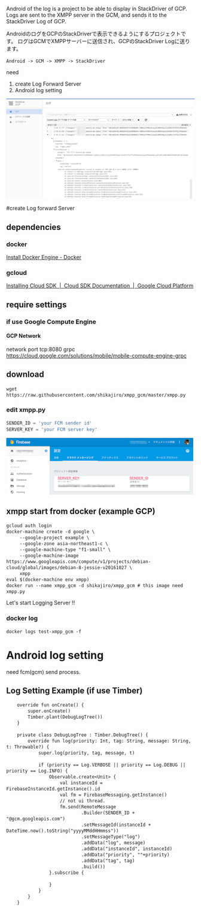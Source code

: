 Android of the log is a project to be able to display in StackDriver of GCP.
Logs are sent to the XMPP server in the GCM, and sends it to the StackDriver Log of GCP.

AndroidのログをGCPのStackDriverで表示できるようにするプロジェクトです。
ログはGCMでXMPPサーバーに送信され、GCPのStackDriver Logに送ります。

`Android -> GCM -> XMPP -> StackDriver`

need 
1. create Log Forward Server
2. Android log setting

![](doc/log_sample.png)

#create Log forward Server

## dependencies
### docker
[Install Docker Engine - Docker](https://docs.docker.com/engine/installation/)
### gcloud
[Installing Cloud SDK  |  Cloud SDK Documentation  |  Google Cloud Platform](https://cloud.google.com/sdk/downloads)

## require settings
### if use Google Compute Engine
#### GCP Network
network port tcp:8080 grpc
https://cloud.google.com/solutions/mobile/mobile-compute-engine-grpc

## download
```
wget https://raw.githubusercontent.com/shikajiro/xmpp_gcm/master/xmpp.py
```

### edit xmpp.py
```xmpp.py
SENDER_ID = 'your FCM sender id'
SERVER_KEY = 'your FCM server key'
```

![](doc/fcm.png)

## xmpp start from docker (example GCP)
```
gcloud auth login
docker-machine create -d google \
     --google-project example \
     --google-zone asia-northeast1-c \
     --google-machine-type "f1-small" \
     --google-machine-image https://www.googleapis.com/compute/v1/projects/debian-cloud/global/images/debian-8-jessie-v20161027 \
     xmpp
eval $(docker-machine env xmpp)
docker run --name xmpp_gcm -d shikajiro/xmpp_gcm # this image need xmpp.py
```

Let's start Logging Server !!

### docker log
```
docker logs test-xmpp_gcm -f
```

# Android log setting
need fcm(gcm) send process.
## Log Setting Example (if use Timber)

```
    override fun onCreate() {
        super.onCreate()
        Timber.plant(DebugLogTree())
    }

    private class DebugLogTree : Timber.DebugTree() {
        override fun log(priority: Int, tag: String, message: String, t: Throwable?) {
            super.log(priority, tag, message, t)

            if (priority == Log.VERBOSE || priority == Log.DEBUG || priority == Log.INFO) {
                Observable.create<Unit> {
                    val instanceId = FirebaseInstanceId.getInstance().id
                    val fm = FirebaseMessaging.getInstance()
                    // not ui thread.
                    fm.send(RemoteMessage
                            .Builder(SENDER_ID + "@gcm.googleapis.com")
                            .setMessageId(instanceId + DateTime.now().toString("yyyyMMddHHmmss"))
                            .setMessageType("log")
                            .addData("log", message)
                            .addData("instanceId", instanceId)
                            .addData("priority", ""+priority)
                            .addData("tag", tag)
                            .build())
                }.subscribe {

                }
            }
        }
    }
```
